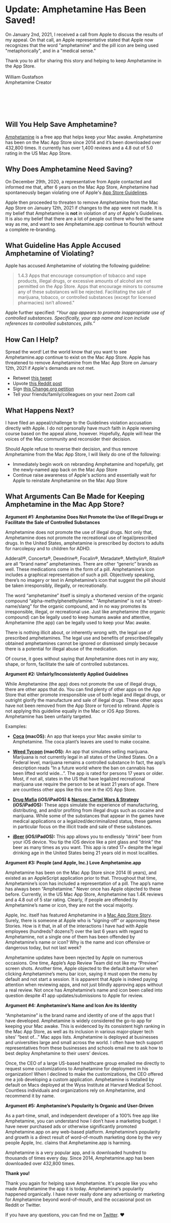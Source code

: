 
# Update: Amphetamine Has Been Saved!

On January 2nd, 2021, I received a call from Apple to discuss the results of my appeal. On that call, an Apple representative stated that Apple now recognizes that the word "amphetamine" and the pill icon are being used "metaphorically", and in a "medical sense."

Thank you to all for sharing this story and helping to keep Amphetamine in the App Store.
<BR><BR>
William Gustafson<BR>
Amphetamine Creator

<BR><BR><BR><BR>
## Will You Help Save Amphetamine?


[Amphetamine](https://apps.apple.com/app/amphetamine/id937984704?mt=12) is a free app that helps keep your Mac awake. Amphetamine has been on the Mac App Store since 2014 and it’s been downloaded over 432,800 times. It currently has over 1,400 reviews and a 4.8 out of 5.0 rating in the US Mac App Store.



## Why Does Amphetamine Need Saving?
On December 29th, 2020, a representative from Apple contacted and informed me that, after 6 years on the Mac App Store, Amphetamine had spontaneously began violating one of Apple's [App Store Guidelines](https://developer.apple.com/app-store/review/guidelines/#safety). 

Apple then proceeded to threaten to remove Amphetamine from the Mac App Store on January 12th, 2021 if changes to the app were not made. It is my belief that Amphetamine is **not** in violation of any of Apple's Guidelines. It is also my belief that there are a lot of people out there who feel the same way as me, and want to see Amphetamine.app continue to flourish without a complete re-branding.



## What Guideline Has Apple Accused Amphetamine of Violating?
Apple has accused Amphetamine of violating the following guideline:
  
> 1.4.3 Apps that encourage consumption of tobacco and vape products, illegal drugs, or excessive amounts of alcohol are not permitted on the App Store. Apps that encourage minors to consume any of these substances will be rejected. Facilitating the sale of marijuana, tobacco, or controlled substances (except for licensed pharmacies) isn’t allowed."

Apple further specified:
*“Your app appears to promote inappropriate use of controlled substances. Specifically, your app name and icon include references to controlled substances, pills.”*



## How Can I Help?
Spread the word! Let the world know that you want to see Amphetamine.app continue to exist on the Mac App Store. Apple has threatened to remove Amphetamine from the Mac App Store on January 12th, 2021 if Apple's demands are not met.

* Retweet [this tweet](https://twitter.com/x74353/status/1345051769555054592?s=20)
* Upvote [this Reddit post](https://www.reddit.com/r/macapps/comments/koeyok/will_you_help_save_amphetamine/)
* Sign [this Change.org petition](https://www.change.org/p/apple-save-amphetamine-app)
* Tell your friends/family/colleagues on your next Zoom call



## What Happens Next?
I have filed an appeal/challenge to the Guidelines violation accusation directly with Apple. I do not personally have much faith in Apple reversing course based on the appeal alone, however. Hopefully, Apple will hear the voices of the Mac community and reconsider their decision.

Should Apple refuse to reverse their decision, and thus remove Amphetamine from the Mac App Store, I will likely do one of the following:
* Immediately begin work on rebranding Amphetamine and hopefully, get the newly-named app back on the Mac App Store
* Continue raise awareness of Apple's actions and essentially wait for Apple to reinstate Amphetamine on the Mac App Store



## What Arguments Can Be Made for Keeping Amphetamine in the Mac App Store?


**Argument #1: 
Amphetamine Does Not Promote the Use of Illegal Drugs or Facilitate the Sale of Controlled Substances**

Amphetamine does not promote the use of illegal drugs. Not only that, Amphetamine does not promote the recreational use of legal/prescribed drugs. In the United States, amphetamine is prescribed by doctors to adults for narcolepsy and to children for ADHD. 

Adderall®, Concerta®, Dexedrine®, Focalin®, Metadate®, Methylin®, Ritalin® are all “brand name” amphetamines. There are other  “generic” brands as well. These medications come in the form of a pill. Amphetamine’s icon includes a graphical representation of such a pill. Objectively speaking, there’s no imagery or text in Amphetamine’s icon that suggest the pill should be taken irresponsibly, illegally, or recreationally. 

The word “amphetamine” itself is simply a shortened version of the organic compound “alpha-methylphenethylamine.” "Amphetamine” is not a “street-name/slang” for the organic compound, and in no way promotes its irresponsible, illegal, or recreational use. Just like amphetamine (the organic compound) can be legally used to keep humans awake and attentive, Amphetamine (the app) can be legally used to keep your Mac awake.  

There is nothing illicit about, or inherently wrong with, the legal use of prescribed amphetamines. The legal use and benefits of prescribed/legally obtained amphetamines cannot be ignored or dismissed simply because there is a potential for illegal abuse of the medication.

Of course, it goes without saying that Amphetamine does not in any way, shape, or form, facilitate the sale of controlled substances.


**Argument #2: 
Unfairly/Inconsistently Applied Guidelines**

While Amphetamine (the app) does not promote the use of illegal drugs, there are other apps that do. You can find plenty of other apps on the App Store that either promote irresponsible use of both legal and illegal drugs, or outright glorify the manufacture and sale of illegal drugs. These other apps have not been removed from the App Store or forced to rebrand. Apple is not applying this guideline equally in the Mac or iOS App Stores. Amphetamine has been unfairly targeted. 

Examples:

* **[Coca](https://apps.apple.com/us/app/coca/id1000808993?mt=12) (macOS):** An app that keeps your Mac awake similar to Amphetamine. The coca plant’s leaves are used to make cocaine. 

* **[Weed Tycoon](https://apps.apple.com/us/app/weed-tycoon-the-ultimate-marijuana-sim-cannabis-game/id789807894?mt=12) (macOS):** An app that simulates selling marijuana. Marijuana is not currently legal in all states of the United States. On a Federal level, marijuana remains a controlled substance  In fact, the app’s description reads “In a future world where the ban on cannabis has been lifted world wide…”. The app is rated for persons 17 years or older. Most, if not all, states in the US that have legalized recreational marijuana use require the person to be at least 21 years of age. There are countless other apps like this one in the iOS App Store.

* **[Drug Mafia](https://apps.apple.com/us/app/drug-mafia-weed-pawn-shop/id1523500596) (iOS/iPadOS) & [Narcos: Cartel Wars & Strategy](https://apps.apple.com/us/app/narcos-cartel-wars-strategy/id1143052259) (iOS/iPadOS):** These apps simulate the experience of manufacturing, distributing, and and/or profiting from illegal drugs such as cocaine and marijuana. While some of the substances that appear in the games have medical applications or a legalized/decriminalized status, these games in particular focus on the illicit trade and sale of these substances.

* **[iBeer](https://apps.apple.com/us/app/ibeer-drink-from-your-phone/id475905823) (iOS/iPadOS):** This app allows you to endlessly “drink” beer from your iOS device. You tip the iOS device like a pint glass and “drink” the beer as many times as you want. This app is rated 17+ despite the legal drinking age in the United States being 21 years old in most localities.


**Argument #3: 
People (and Apple, Inc.) Love Amphetamine.app**

Amphetamine has been on the Mac App Store since 2014 (6 years), and existed as an AppleScript application prior to that. Throughout that time, Amphetamine’s icon has included a representation of a pill. The app’s name has always been “Amphetamine.” Never once has Apple objected to these before. Currently, in the US Mac App Store, Amphetamine has 1.4K reviews and a 4.8 out of 5 star rating. Clearly, if people are offended by Amphetamine’s name or icon, they are not the vocal majority.

Apple, Inc. itself has featured Amphetamine in a [Mac App Store Story](https://apps.apple.com/us/story/id1470456860). Surely, there is someone at Apple who is “signing-off” or approving these Stories. How is it that, in all of the interactions I have had with Apple employees (hundreds? dozens?) over the last 6 years with regard to Amphetamine, not a single one of them has been offended by Amphetamine’s name or icon? Why is the name and icon offensive or dangerous today, but not last week?

Amphetamine updates have been rejected by Apple on numerous occasions. One time, Apple’s App Review Team did not like my “Preview” screen shots. Another time, Apple objected to the default behavior when clicking Amphetamine’s menu bar icon, saying it must open the menu by default and not start a session. It is apparent that Apple is indeed paying attention when reviewing apps, and not just blindly approving apps without a real review. Not once has Amphetamine’s name and icon been called into question despite 41 app updates/submissions to Apple for review.


**Argument #4: Amphetamine’s Name and Icon Are its Identity**

“Amphetamine” is the brand name and identity of one of the apps that I have developed. Amphetamine is widely considered the go-to app for keeping your Mac awake. This is evidenced by its consistent high ranking in the Mac App Store, as well as its inclusion in various major-player tech sites’ “best of…” Mac apps lists. Amphetamine is deployed at businesses and universities large and small across the world. I often have tech support representatives from these businesses and schools email me to ask how to best deploy Amphetamine to their users’ devices. 

Once, the CEO of a large US-based healthcare group emailed me directly to request some customizations to Amphetamine for deployment in his organization! When I declined to make the customizations, the CEO offered me a job developing a custom application. Amphetamine is installed by default on Macs deployed at the Wyss Institute at Harvard Medical School. Countless individuals and organizations rely on Amphetamine, and recommend it by name.


**Argument #5: Amphetamine’s Popularity Is Organic and User-Driven**

As a part-time, small, and independent developer of a 100% free app like Amphetamine, you can understand how I don’t have a marketing budget. I have never purchased ads or otherwise significantly promoted Amphetamine.app on any web-based platform. Amphetamine’s popularity and growth is a direct result of word-of-mouth marketing done by the very people Apple, Inc. claims that Amphetamine.app is harming. 

Amphetamine is a very popular app, and is downloaded hundred to thousands of times every day. Since 2014, Amphetamine.app has been downloaded over 432,800 times.



**Thank you!**

Thank you again for helping save Amphetamine. It's people like you who made Amphetamine the app it is today. Amphetamine's popularity happened organically. I have never really done any advertising or marketing for Amphetamine beyond word-of-mouth, and the occasional post on Reddit or Twitter.

If you have any questions, you can find me on [Twitter](https://twitter.com/x74353). ❤️
